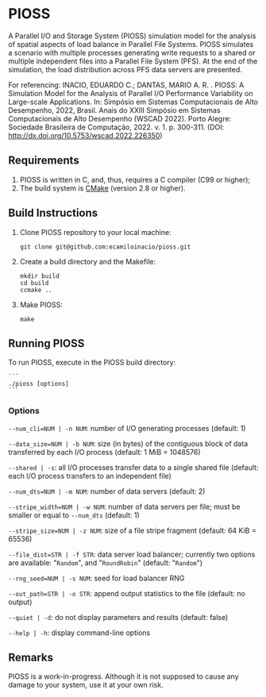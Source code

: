 # PIOSS

A Parallel I/O and Storage System (PIOSS) simulation model for the analysis of spatial aspects of load balance in Parallel File Systems.
PIOSS simulates a scenario with multiple processes generating write requests to a shared or multiple independent files into a Parallel File System (PFS).
At the end of the simulation, the load distribution across PFS data servers are presented.

For referencing: INACIO, EDUARDO C.; DANTAS, MARIO A. R. . PIOSS: A Simulation Model for the Analysis of Parallel I/O Performance Variability on Large-scale Applications. In: Simpósio em Sistemas Computacionais de Alto Desempenho, 2022, Brasil. Anais do XXIII Simpósio em Sistemas Computacionais de Alto Desempenho (WSCAD 2022). Porto Alegre: Sociedade Brasileira de Computação, 2022. v. 1. p. 300-311. (DOI: http://dx.doi.org/10.5753/wscad.2022.226350)

## Requirements

1. PIOSS is written in C, and, thus, requires a C compiler (C99 or higher);
2. The build system is [CMake](http://cmake.org) (version 2.8 or higher).

## Build Instructions

1. Clone PIOSS repository to your local machine:

    ```
    git clone git@github.com:ecamiloinacio/pioss.git
    ```	

2. Create a build directory and the Makefile:

    ```
    mkdir build
    cd build
    ccmake ..
    ```

3. Make PIOSS:

    ```
    make
    ```

## Running PIOSS

To run PIOSS, execute in the PIOSS build directory:

    ```
    ./pioss [options]
    ```

### Options

`--num_cli=NUM | -n NUM`: number of I/O generating processes (default: 1)

`--data_size=NUM | -b NUM`: size (in bytes) of the contiguous block of data transferred by each I/O process (default: 1 MiB = 1048576)

`--shared | -s`: all I/O processes transfer data to a single shared file (default: each I/O process transfers to an independent file)

`--num_dts=NUM | -m NUM`: number of data servers (default: 2)

`--stripe_width=NUM | -w NUM`: number of data servers per file; must be smaller or equal to `--num_dts` (default: 1)

`--stripe_size=NUM | -z NUM`: size of a file stripe fragment (default: 64 KiB = 65536)

`--file_dist=STR | -f STR`: data server load balancer; currently two options are available: "`Random`", and "`RoundRobin`" (default: "`Random`")

`--rng_seed=NUM | -s NUM`: seed for load balancer RNG

`--out_path=STR | -o STR`: append output statistics to the file (default: no output)

`--quiet | -d`: do not display parameters and results (default: false)

`--help | -h`: display command-line options

## Remarks

PIOSS is a work-in-progress. Although it is not supposed to cause any damage to your system, use it at your own risk.
